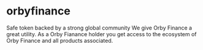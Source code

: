 # orbyfinance
Safe token backed by a strong global community We give Orby Finance a great utility. As a Orby Fianance holder you get access to the ecosystem of Orby Finance and all products associated.
